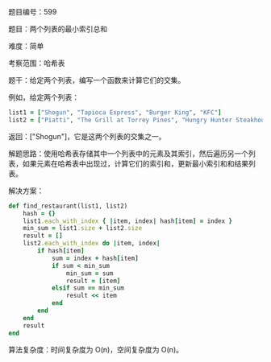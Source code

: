 题目编号：599

题目：两个列表的最小索引总和

难度：简单

考察范围：哈希表

题干：给定两个列表，编写一个函数来计算它们的交集。

例如，给定两个列表：
```ruby
list1 = ["Shogun", "Tapioca Express", "Burger King", "KFC"]
list2 = ["Piatti", "The Grill at Torrey Pines", "Hungry Hunter Steakhouse", "Shogun"]
```
返回：["Shogun"]，它是这两个列表的交集之一。

解题思路：使用哈希表存储其中一个列表中的元素及其索引，然后遍历另一个列表，如果元素在哈希表中出现过，计算它们的索引和，更新最小索引和和结果列表。

解决方案：

```ruby
def find_restaurant(list1, list2)
    hash = {}
    list1.each_with_index { |item, index| hash[item] = index }
    min_sum = list1.size + list2.size
    result = []
    list2.each_with_index do |item, index|
        if hash[item]
            sum = index + hash[item]
            if sum < min_sum
                min_sum = sum
                result = [item]
            elsif sum == min_sum
                result << item
            end
        end
    end
    result
end
```

算法复杂度：时间复杂度为 O(n)，空间复杂度为 O(n)。